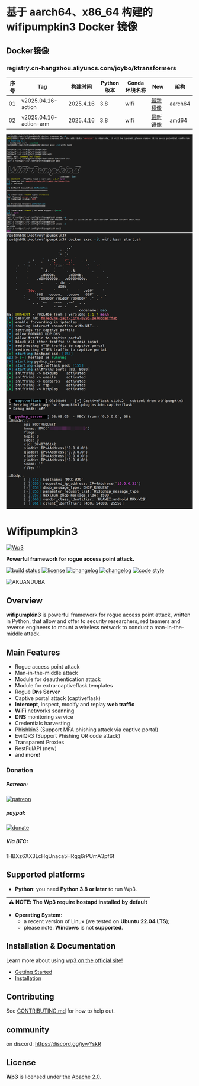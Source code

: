 # 基于 aarch64、x86_64 构建的 wifipumpkin3 Docker 镜像
## Docker镜像
### registry.cn-hangzhou.aliyuncs.com/joybo/ktransformers
|序号|Tag|构建时间|Python版本|Conda环境名称|New|架构|
| ----------- | ----------- | ----------- | ----------- | ----------- | ----------- | ----------- |
|01|v2025.04.16-action|2025.4.16|3.8|wifi|[最新镜像](https://github.com/IAMJOYBO/wifipumpkin3/actions/workflows/docker_build.yaml)|aarch64|
|02|v2025.04.16-action-arm|2025.4.16|3.8|wifi|[最新镜像](https://github.com/wifipumpkin3/actions/workflows/docker_build_aarch64.yaml)|amd64|

![wifipumkin3-arm](https://github.com/IAMJOYBO/wifipumpkin3/blob/main/wifipumpkin3-arm.jpg)
![wifipumkin3-arm](https://github.com/IAMJOYBO/wifipumpkin3/blob/main/wifipumpkin3-arm-test.jpg)

# Wifipumpkin3
<a href="https://wifipumpkin3.github.io"><img alt="Wp3" height="96" src="https://github.com/mh4x0f/wifipumpkin3/blob/main/docs/logo.png" /></a>

**Powerful framework for rogue access point attack.**

[![build status](https://github.com/mh4x0f/wifipumpkin3/workflows/Build/badge.svg)](https://github.com/mh4x0f/wifipumpkin3/actions)
[![license](https://img.shields.io/badge/license-apache%202-orange)](https://github.com/mh4x0f/wifipumpkin3/blob/dev/LICENSE.md)
[![changelog](https://img.shields.io/badge/change-log-yellow)](https://github.com/mh4x0f/wifipumpkin3/blob/dev/CHANGELOG.md)
[![changelog](https://img.shields.io/badge/version-1.1.7-blue)](https://github.com/mh4x0f/wifipumpkin3/)
[![code style](https://img.shields.io/badge/code%20style-black-000000.svg)](https://github.com/ambv/black)

![AKUANDUBA](/docs/screenshot.png)

## Overview
**wifipumpkin3** is powerful framework for rogue access point attack, written in Python, that allow and offer to security researchers, red teamers and reverse engineers  to mount a wireless network to conduct a man-in-the-middle attack.

## Main Features

- Rogue access point attack
- Man-in-the-middle attack
- Module for deauthentication attack
- Module for extra-captiveflask templates 
- Rogue **Dns Server**
- Captive portal attack (captiveflask)
- **Intercept**, inspect, modify and replay **web traffic**
- **WiFi** networks scanning
- **DNS** monitoring service
- Credentials harvesting
- Phishkin3 (Support MFA phishing attack via captive portal)
- EvilQR3 (Support Phishing QR code attack)
- Transparent Proxies
- RestFulAPI (new) 
- and **more**!

### Donation

##### Patreon:

[![patreon](https://img.shields.io/badge/donate-patreon-orange)](https://www.patreon.com/mh4x0f?fan_landing=true)


##### paypal:

[![donate](https://www.paypalobjects.com/en_US/i/btn/btn_donate_LG.gif)](https://www.paypal.com/cgi-bin/webscr?cmd=_s-xclick&hosted_button_id=PUPJEGHLJPFQL)

##### Via BTC:

1HBXz6XX3LcHqUnaca5HRqq6rPUmA3pf6f

## Supported platforms

* **Python**: you need **Python 3.8 or later** to run Wp3.

| :warning: NOTE: The Wp3 require hostapd installed by default |
| --- |

* **Operating System**:
  * a recent version of Linux (we tested on **Ubuntu 22.04 LTS**);
  * please note: **Windows** is not **supported**.

## Installation & Documentation

Learn more about using [wp3 on the official site!](https://wifipumpkin3.github.io)

- [Getting Started](https://wifipumpkin3.github.io/docs/getting-started)
- [Installation](https://wifipumpkin3.github.io/docs/getting-started#installation)

## Contributing

See [CONTRIBUTING.md](CONTRIBUTING.md) for how to help out.

## community
on discord: https://discord.gg/jywYskR

## License

**Wp3** is licensed under the [Apache 2.0](./LICENSE.md).
